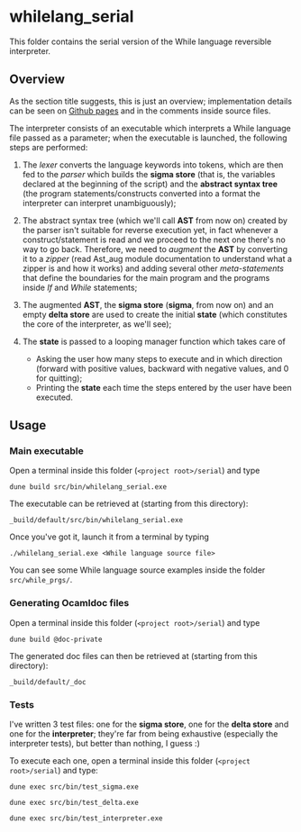 # whilelang_serial

This folder contains the serial version of the While language reversible interpreter.

## Overview

As the section title suggests, this is just an overview; implementation details can be seen on [Github pages](https://yagotzirck.github.io/whilelang-reverse/) and in the comments inside source files.

The interpreter consists of an executable which interprets a While language file passed as a parameter; when the executable is launched, the following steps are performed:

1. The *lexer* converts the language keywords into tokens, which are then fed to the *parser* which builds the **sigma store** (that is, the variables declared at the beginning of the script) and the **abstract syntax tree** (the program statements/constructs converted into a format the interpreter can interpret unambiguously);

2. The abstract syntax tree (which we'll call **AST** from now on) created by the parser  isn't suitable for reverse execution yet, in fact whenever a construct/statement is read and we proceed to the next one there's no way to go back.
Therefore, we need to *augment* the **AST** by converting it to a *zipper* (read Ast_aug module documentation to understand what a zipper is and how it works) and adding several other *meta-statements* that define the boundaries for the main program and the programs inside *If* and *While* statements;

3. The augmented **AST**, the **sigma store** (**sigma**, from now on) and an empty **delta store** are used to create the initial **state** (which constitutes the core of the interpreter, as we'll see);

4. The **state** is passed to a looping manager function which takes care of
	- Asking the user how many steps to execute and in which direction (forward with positive values, backward with negative values, and 0 for quitting);
	- Printing the **state** each time the steps entered by the user have been executed.


## Usage

### Main executable

Open a terminal inside this folder (`<project root>/serial`) and type

    dune build src/bin/whilelang_serial.exe

The executable can be retrieved at (starting from this directory):

    _build/default/src/bin/whilelang_serial.exe

Once you've got it, launch it from a terminal by typing

    ./whilelang_serial.exe <While language source file>
You can see some While language source examples inside the folder `src/while_prgs/`.

### Generating Ocamldoc files
Open a terminal inside this folder (`<project root>/serial`) and type

    dune build @doc-private
The generated doc files can then be retrieved at (starting from this directory):

    _build/default/_doc

### Tests
I've written 3 test files: one for the **sigma store**, one for the **delta store** and one for the **interpreter**; they're far from being exhaustive (especially the interpreter tests), but better than nothing, I guess :)

To execute each one, open a terminal inside this folder (`<project root>/serial`) and type:

    dune exec src/bin/test_sigma.exe

    dune exec src/bin/test_delta.exe

    dune exec src/bin/test_interpreter.exe